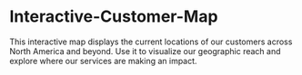 # Interactive-Customer-Map
This interactive map displays the current locations of our customers across North America and beyond. Use it to visualize our geographic reach and explore where our services are making an impact.
